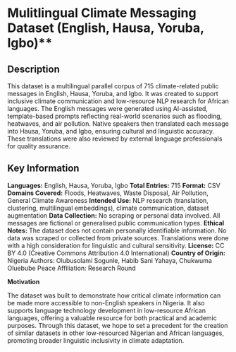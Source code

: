 # Mulitlingual Climate Messaging Dataset (English, Hausa, Yoruba, Igbo)**

## Description

This dataset is a multilingual parallel corpus of 715 climate-related public messages in English, Hausa, Yoruba, and Igbo. It was created to support inclusive climate communication and low-resource NLP research for African languages. The English messages were generated using AI-assisted, template-based prompts reflecting real-world scenarios such as flooding, heatwaves, and air pollution. Native speakers then translated each message into Hausa, Yoruba, and Igbo, ensuring cultural and linguistic accuracy. These translations were also reviewed by external language professionals for quality assurance.

## Key Information

**Languages:** English, Hausa, Yoruba, Igbo
**Total Entries:** 715
**Format:** CSV
**Domains Covered:** Floods, Heatwaves, Waste Disposal, Air Pollution, General Climate Awareness
**Intended Use:** NLP research (translation, clustering, multilingual embeddings), climate communication, dataset augmentation
**Data Collection:** No scraping or personal data involved. All messages are fictional or generalised public communication types.
**Ethical Notes:** The dataset does not contain personally identifiable information. No data was scraped or collected from private sources. Translations were done with a high consideration for linguistic and cultural sensitivity.
**License:** CC BY 4.0 (Creative Commons Attribution 4.0 International)
**Country of Origin:** Nigeria
Authors: Olubusolami Sogunle, Habib Sani Yahaya, Chukwuma Oluebube Peace
Affiliation: Research Round

**Motivation**

The dataset was built to demonstrate how critical climate information can be made more accessible to non-English speakers in Nigeria. It also supports language technology development in low-resource African languages, offering a valuable resource for both practical and academic purposes. Through this dataset, we hope to set a precedent for the creation of similar datasets in other low-resourced Nigerian and African languages, promoting broader linguistic inclusivity in climate adaptation.
